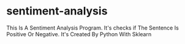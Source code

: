 # sentiment-analysis

This Is A Sentiment Analysis Program. It's checks if The Sentence Is Positive Or Negative. It's Created By Python With Sklearn
